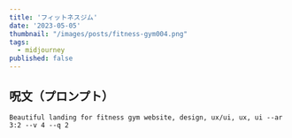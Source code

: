 ```yaml
---
title: 'フィットネスジム'
date: '2023-05-05'
thumbnail: "/images/posts/fitness-gym004.png"
tags:
  - midjourney
published: false
---
```


## 呪文（プロンプト）
```
Beautiful landing for fitness gym website, design, ux/ui, ux, ui --ar 3:2 --v 4 --q 2
```